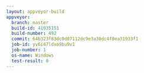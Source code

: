 ```yaml
---
layout: appveyor-build
appveyor:
  branch: master
  build-id: 41935151
  build-number: 492
  commit: 64b323f83dc0d87112dc9e3a30dc4f8ea31933f1
  job-id: yv6i47ldxo9bu9v1
  job-number: 1
  os-name: Windows
  test-result: 0
---
```

